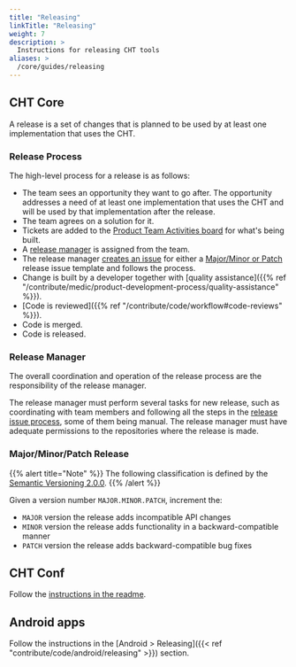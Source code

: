 ```yaml
---
title: "Releasing"
linkTitle: "Releasing"
weight: 7
description: >
  Instructions for releasing CHT tools
aliases: >
  /core/guides/releasing
---
```


## CHT Core

A release is a set of changes that is planned to be used by at least one implementation that uses the CHT.

### Release Process

The high-level process for a release is as follows:

* The team sees an opportunity they want to go after. The opportunity addresses a need of at least one implementation that uses the CHT and will be used by that implementation after the release.
* The team agrees on a solution for it.
* Tickets are added to the [Product Team Activities board](https://github.com/orgs/medic/projects/134/views/3) for what's being built.
* A [release manager](#release-manager) is assigned from the team.
* The release manager [creates an issue](https://github.com/medic/cht-core/issues/new/choose) for either a [Major/Minor or Patch](#major-minor-patch-release) release issue template and follows the process.
* Change is built by a developer together with [quality assistance]({{% ref "/contribute/medic/product-development-process/quality-assistance" %}}).
* [Code is reviewed]({{% ref "/contribute/code/workflow#code-reviews" %}}).
* Code is merged.
* Code is released.

### Release Manager
The overall coordination and operation of the release process are the responsibility of the release manager.

The release manager must perform several tasks for new release, such as coordinating with team members and following all the steps in the [release issue process](https://github.com/medic/cht-core/issues/new/choose), some of them being manual. The release manager must have adequate permissions to the repositories where the release is made.

### Major/Minor/Patch Release
{{% alert title="Note" %}} The following classification is defined by the [Semantic Versioning 2.0.0](https://semver.org). {{% /alert %}}

Given a version number `MAJOR.MINOR.PATCH`, increment the:
* `MAJOR` version the release adds incompatible API changes
* `MINOR` version the release adds functionality in a backward-compatible manner
* `PATCH` version the release adds backward-compatible bug fixes

## CHT Conf

Follow the [instructions in the readme](https://github.com/medic/cht-conf/#user-content-releasing).

## Android apps

Follow the instructions in the [Android > Releasing]({{< ref "contribute/code/android/releasing" >}}) section.
